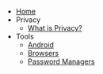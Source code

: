 <!-- TODO: Complete with your own sidebar structure and enable sidebar in index.html - or delete this file. -->

- [Home](/)
- Privacy
  * [What is Privacy?](/docs/content/privacy/whatisprivacy.md)
- Tools
  * [Android](/docs/content/tools/android.md)
  * [Browsers](/docs/content/tools/browsers.md)
  * [Password Managers](/docs/content/tools/password-managers.md)
